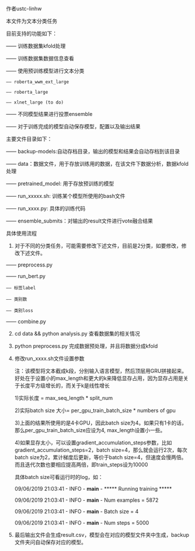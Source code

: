 作者ustc-linhw

本文件为文本分类任务

目前支持的功能如下：

—— 训练数据集kfold处理

—— 训练数据集数据信息查看

—— 使用预训练模型进行文本分类

    —— roberta_wwm_ext_large

    —— roberta_large

    —— xlnet_large (to do)

—— 不同模型结果进行投票ensemble

—— 对于训练完成的模型自动保存模型，配置以及输出结果

主要文件目录如下：

—— backup-models:自动存档目录，输出的模型和结果会自动存档到该目录

—— data：数据文件，用于存放训练用的数据，在该文件下数据分析，数据kfold处理

—— pretrained_model: 用于存放预训练的模型

—— run_xxxxx.sh: 训练某个模型所使用的bash文件

—— run_xxxx.py: 具体的训练代码

—— ensemble_submits：对输出的result文件进行vote融合结果


具体使用流程


1. 对于不同的分类任务，可能需要修改下述文件，目前是2分类，如要修改，修改下述文件。

—— preprocess.py

—— run_bert.py

    —— 标签label

    —— 类别数

    —— 类别loss

—— combine.py


2. cd data && python analysis.py 查看数据集的相关情况

3. python preprocess.py 完成数据预处理，并且将数据分成kfold

4. 修改run_xxxx.sh文件设置参数

    注：该模型将文本截成k段，分别输入语言模型，然后顶层用GRU拼接起来。好处在于设置小的max_length和更大的k来降低显存占用，因为显存占用是关于长度平方级增长的，而关于k是线性增长

    1)实际长度 = max_seq_length * split_num

    2)实际batch size 大小= per_gpu_train_batch_size * numbers of gpu

    3)上面的结果所使用的是4卡GPU，因此batch size为4。如果只有1卡的话，那么per_gpu_train_batch_size应设为4, max_length设置小一些。

    4)如果显存太小，可以设置gradient_accumulation_steps参数，比如gradient_accumulation_steps=2，batch size=4，那么就会运行2次，每次batch size为2，累计梯度后更新，等价于batch size=4，但速度会慢两倍。而且迭代次数也要相应提高两倍，即train_steps设为10000

    具体batch size可看运行时的log，如：

    09/06/2019 21:03:41 - INFO - __main__ -   ***** Running training *****

    09/06/2019 21:03:41 - INFO - __main__ -     Num examples = 5872

    09/06/2019 21:03:41 - INFO - __main__ -     Batch size = 4

    09/06/2019 21:03:41 - INFO - __main__ -     Num steps = 5000

5. 最后输出文件会生成result.csv，模型会在对应的模型文件夹中生成，backup文件夹问自动保存对应的模型。


